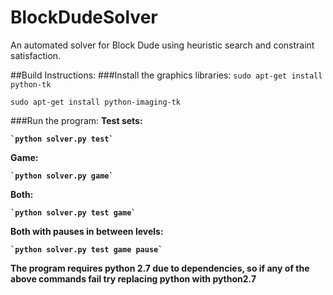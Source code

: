 # BlockDudeSolver
An automated solver for Block Dude using heuristic search and constraint satisfaction.

##Build Instructions:
###Install the graphics libraries:
`sudo apt-get install python-tk`

`sudo apt-get install python-imaging-tk`

###Run the program:
  <b>Test sets:<b>
  
    `python solver.py test`
    
  <b>Game:</b>
  
    `python solver.py game`
    
  <b>Both:</b>
  
    `python solver.py test game`
    
  <b>Both with pauses in between levels:</b>
  
    `python solver.py test game pause`

The program requires python 2.7 due to dependencies, so if any of the above commands fail try replacing python with python2.7
